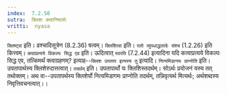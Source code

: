 ```yaml
---
index:  7.2.50
sutra:  क्लिशः क्त्वानिष्ठयोः
vritti:  nyasa
---
```


`क्लिष्ट्वा` इति। व्रश्चादिसूत्रेण (8.2.36) षत्वम्। `क्लिशित्वा` इति। `रलो व्युपधाद्धलादेः संश्च` (1.2.26) इति कित्त्वम्। `क्त्वाप्रत्यये विकल्पः सिद्ध एव` इति। ऊदित्वात् `स्वरति` (7.2.44) इत्यादिना यदि कत्वाप्रत्यये विकल्पः सिद्ध एव, तत्किमर्थं क्त्वाग्रहणम्? इत्याह--`क्लिश उपताप इत्यस्य तु` इत्यादि। `नित्यमिडागमः प्राप्नोति` इति। उपतापार्थस्य क्लिशेरुदात्तत्वात्। `तदर्थम्` इति। उपतापार्थो यः क्लिशिस्तदर्थम्। सोऽर्थः प्रयोजनं यस्य तत् तथोक्तम्। अथ वा--उपतापर्थस्य क्लिशेर्यो नित्यमिडागमः प्राप्नोति तदर्थम्, तन्निवृत्यर्थ मित्यर्थः; अर्थशब्दस्य निवृत्तिवचनत्वात्।।

